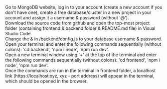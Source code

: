 Go to MongoDB website, log in to your account (create a new account if you don't have one), create a free database/cluster in a new project in your account and assign it a username & password (without '@').<br>
Download the source code from github and open the top-most project folder (containing frontend & backend folder & README.md file) in Visual Studio Code.<br>
Change the <username> & <password> in /backend/config.js to your database username & password.<br>
Open your terminal and enter the following commands sequentially (without colons): 'cd backend', 'npm i node', 'npm run dev'.<br>
Open a new terminal window using '+' at the top of the terminal and enter the following commands sequentially (without colons): 'cd frontend', 'npm i node', 'npm run dev'.<br>
Once the commands are run in the terminal in frontend folder, a localhost link (https://localhost:xyz, xyz - port address) will appear in the terminal, which should be opened in the browser.<br>
